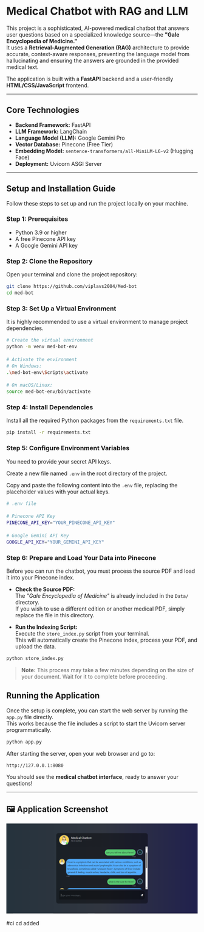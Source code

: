 # Medical Chatbot with RAG and LLM

This project is a sophisticated, AI-powered medical chatbot that answers user questions based on a specialized knowledge source—the **"Gale Encyclopedia of Medicine."**  
It uses a **Retrieval-Augmented Generation (RAG)** architecture to provide accurate, context-aware responses, preventing the language model from hallucinating and ensuring the answers are grounded in the provided medical text.

The application is built with a **FastAPI** backend and a user-friendly **HTML/CSS/JavaScript** frontend.

---

## Core Technologies

- **Backend Framework:** FastAPI  
- **LLM Framework:** LangChain  
- **Language Model (LLM):** Google Gemini Pro  
- **Vector Database:** Pinecone (Free Tier)  
- **Embedding Model:** `sentence-transformers/all-MiniLM-L6-v2` (Hugging Face)  
- **Deployment:** Uvicorn ASGI Server  

---

## Setup and Installation Guide

Follow these steps to set up and run the project locally on your machine.


### **Step 1: Prerequisites**

- Python 3.9 or higher  
- A free Pinecone API key  
- A Google Gemini API key  



### **Step 2: Clone the Repository**

Open your terminal and clone the project repository:

```bash
git clone https://github.com/viplavs2004/Med-bot
cd med-bot
```



### **Step 3: Set Up a Virtual Environment**

It is highly recommended to use a virtual environment to manage project dependencies.

```bash
# Create the virtual environment
python -m venv med-bot-env

# Activate the environment
# On Windows:
.\med-bot-env\Scripts\activate

# On macOS/Linux:
source med-bot-env/bin/activate
```



### **Step 4: Install Dependencies**

Install all the required Python packages from the `requirements.txt` file.

```bash
pip install -r requirements.txt
```



### **Step 5: Configure Environment Variables**

You need to provide your secret API keys.

Create a new file named `.env` in the root directory of the project.

Copy and paste the following content into the `.env` file, replacing the placeholder values with your actual keys.

```bash
# .env file

# Pinecone API Key
PINECONE_API_KEY="YOUR_PINECONE_API_KEY"

# Google Gemini API Key
GOOGLE_API_KEY="YOUR_GEMINI_API_KEY"
```

### **Step 6: Prepare and Load Your Data into Pinecone**

Before you can run the chatbot, you must process the source PDF and load it into your Pinecone index.

- **Check the Source PDF:**  
  The *"Gale Encyclopedia of Medicine"* is already included in the `Data/` directory.  
  If you wish to use a different edition or another medical PDF, simply replace the file in this directory.

- **Run the Indexing Script:**  
  Execute the `store_index.py` script from your terminal.  
  This will automatically create the Pinecone index, process your PDF, and upload the data.

```bash
python store_index.py
```

> **Note:** This process may take a few minutes depending on the size of your document. Wait for it to complete before proceeding.


## Running the Application

Once the setup is complete, you can start the web server by running the `app.py` file directly.  
This works because the file includes a script to start the Uvicorn server programmatically.

```bash
python app.py
```

After starting the server, open your web browser and go to:
```bash
http://127.0.0.1:8080
```
You should see the **medical chatbot interface**, ready to answer your questions!

---

## 🖼️ Application Screenshot  

![Medical Chatbot Screenshot](https://github.com/viplavs2004/Med-bot/blob/main/med-bot-frontend.PNG)

#ci cd added 